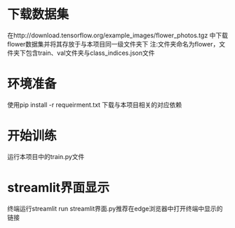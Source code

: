# 下载数据集
在http://download.tensorflow.org/example_images/flower_photos.tgz 中下载flower数据集并将其存放于与本项目同一级文件夹下
注:文件夹命名为flower，文件夹下包含train、val文件夹与class_indices.json文件
# 环境准备
使用pip install -r requeirment.txt 下载与本项目相关的对应依赖
# 开始训练
运行本项目中的train.py文件
# streamlit界面显示
终端运行streamlit run streamlit界面.py推荐在edge浏览器中打开终端中显示的链接